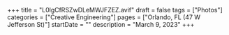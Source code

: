 +++
title = "L0lgCfRSZwDLeMWJFZEZ.avif"
draft = false
tags = ["Photos"]
categories = ["Creative Engineering"]
pages = ["Orlando, FL (47 W Jefferson St)"]
startDate = ""
description = "March 9, 2023"
+++
